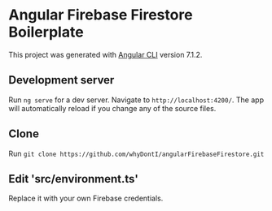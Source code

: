 # Angular Firebase Firestore Boilerplate

This project was generated with [Angular CLI](https://github.com/angular/angular-cli) version 7.1.2.

## Development server

Run `ng serve` for a dev server. Navigate to `http://localhost:4200/`. The app will automatically reload if you change any of the source files.

## Clone

Run `git clone https://github.com/whyDontI/angularFirebaseFirestore.git`

## Edit 'src/environment.ts'

Replace it with your own Firebase credentials.
